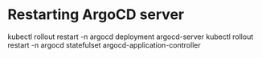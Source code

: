 # Restarting ArgoCD server

kubectl rollout restart -n argocd deployment argocd-server
kubectl rollout restart -n argocd statefulset argocd-application-controller


